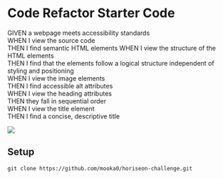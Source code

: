 # Code Refactor Starter Code
GIVEN a webpage meets accessibility standards <br>
WHEN I view the source code <br>
THEN I find semantic HTML elements
WHEN I view the structure of the HTML elements<br>
THEN I find that the elements follow a logical structure independent of styling and positioning<br>
WHEN I view the image elements<br>
THEN I find accessible alt attributes<br>
WHEN I view the heading attributes<br>
THEN they fall in sequential order<br>
WHEN I view the title element<br>
THEN I find a concise, descriptive title<br>

<img src="file:///Users/ak/Desktop/urban-octo-telegram/Develop/index.html#social-media-marketing">

## Setup
```
git clone https://github.com/mooka0/horiseon-challenge.git
```

